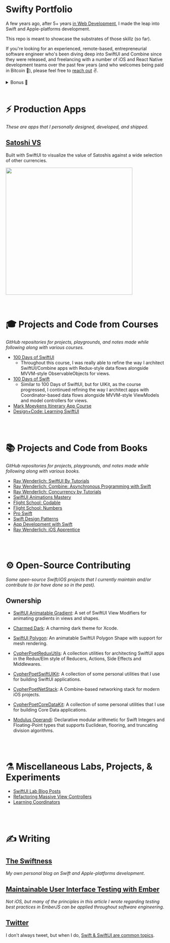 # Swifty Portfolio

A few years ago, after 5+ years [in Web Development](https://github.com/BrianSipple), I made the leap into Swift and Apple-platforms development.

This repo is meant to showcase the substrates of those skillz (so far).

If you're looking for an experienced, remote-based, entrepreneurial software engineer who's been diving deep into SwiftUI and Combine since they were released, and freelancing with a number of iOS and React Native development teams over the past few years (and who welcomes being paid in Bitcoin 🙂), please feel free to [reach out](mailto:CypherPoet@gmail.com) ✌️.


<details>
<summary>Bonus 🎁</summary>
</br>

As someone who also [does graphic art and UI\/UX design](https://dribbble.com/cypherpoet), I can be integrated with any of those needs as well.

- [Dribbble](https://dribbble.com/cypherpoet)
- [Behance](https://www.behance.net/cypherpoet)
- [Instagram](https://www.instagram.com/cypherpoet/)
</details>

</br>



# ⚡️ Production Apps

_These are apps that I personally designed, developed, and shipped_.

## [Satoshi VS](https://cypherpoet.github.io/SatoshiVS-iOS/)

Built with SwiftUI to visualize the value of Satoshis against a wide selection of other currencies.

<div>
  <img src="./assets/recordings/satoshi-vs-preview.gif" width="400px">
</div>



</br>
</br>



# 🎓 Projects and Code from Courses

_GitHub repositories for projects, playgrounds, and notes made while following along with various courses._

- [100 Days of SwiftUI](https://github.com/CypherPoet/100-days-of-swiftui)
  - Throughout this course, I was really able to refine the way I architect SwiftUI/Combine apps with Redux-style data flows alongside MVVM-style ObservableObjects for views.
- [100 Days of Swift](https://github.com/CypherPoet/100-days-of-swift)
  - Similar to 100 Days of SwiftUI, but for UIKit, as the course progressed, I continued refining the way I architect apps with Coordinator-based data flows alongside MVVM-style ViewModels and model controllers for views.
- [Mark Moeykens Itinerary App Course](https://github.com/CypherPoet/course--itinerary-app)
- [Design+Code: Learning SwiftUI](https://github.com/CypherPoet/course--design-code-learn-swiftui)



</br>
</br>


# 📚 Projects and Code from Books

_GitHub repositories for projects, playgrounds, and notes made while following along with various books._


- [Ray Wenderlich: SwiftUI By Tutorials](https://github.com/CypherPoet/book--swiftui-by-tutorials)
- [Ray Wenderlich: Combine: Asynchronous Programming with Swift](https://github.com/CypherPoet/book--combine-asynchronous-programming-with-swift)
- [Ray Wenderlich: Concurrency by Tutorials](https://github.com/CypherPoet/book--concurrency-by-tutorials)
- [SwiftUI Animations Mastery](https://github.com/CypherPoet/book--swiftui-animations-mastery)
- [Flight School: Codable](https://github.com/CypherPoet/book--flight-school-codable)
- [Flight School: Numbers](https://github.com/CypherPoet/book--flight-school-numbers)
- [Pro Swift](https://github.com/CypherPoet/book--pro-swift)
- [Swift Design Patterns](https://www.hackingwithswift.com/store/swift-design-patterns)
- [App Development with Swift](https://github.com/CypherPoet/book--app-development-with-swift)
- [Ray Wenderlich: iOS Apprentice](https://github.com/CypherPoet/book--iOS-apprentice)



</br>
</br>


# ⚙️ Open-Source Contributing

_Some open-source Swift/iOS projects that I currently maintain and/or contribute to (or have done so in the past)._


## Ownership

- [SwiftUI Animatable Gradient](https://github.com/CypherPoet/AnimatableGradient): A set of SwiftUI View Modifiers for animating gradients in views and shapes.

- [Charmed Dark](https://github.com/CypherPoet/charmed-dark-xcode-theme): A charming dark theme for Xcode.

- [SwiftUI Polygon](https://github.com/CypherPoet/SwiftUIPolygon): An animatable SwiftUI Polygon Shape with support for mesh rendering.


- [CypherPoetReduxUtils](https://github.com/CypherPoet/CypherPoetReduxUtils): A collection utilities for architecting SwiftUI apps in the Redux/Elm style of Reducers, Actions, Side Effects and Middlewares.

- [CypherPoetSwiftUIKit](https://github.com/CypherPoet/CypherPoetSwiftUIKit): A collection of some personal utilities that I use for building SwiftUI applications.

- [CypherPoetNetStack](https://github.com/CypherPoet/CypherPoetNetStack): A Combine-based networking stack for modern iOS projects.

- [CypherPoetCoreDataKit](https://github.com/CypherPoet/CypherPoetCoreDataKit): A collection of some personal utilities that I use for building Core Data applications.

- [Modulus Operandi](https://github.com/CypherPoet/ModulusOperandi): Declarative modular arithmetic for Swift Integers and Floating-Point types that supports Euclidean, flooring, and truncating division algorithms.


</br>
</br>


# ⚗️ Miscellaneous Labs, Projects, & Experiments

- [SwiftUI Lab Blog Posts](https://github.com/CypherPoet/blog--swiftui-lab)
- [Refactoring Massive View Controllers](https://github.com/CypherPoet/refactoring-massive-view-controllers)
- [Learning Coordinators](https://github.com/CypherPoet/LearningCoordinators)

</br>
</br>



# ✍️ Writing

## [The Swiftness](https://theswiftness.com)

_My own personal blog on Swift and Apple-platforms development_.


## [Maintainable User Interface Testing with Ember](https://emberway.io/maintainable-user-interface-testing-with-ember-40f1b58040b6)

_Not iOS, but many of the principles in this article I wrote regarding testing best practices in EmberJS can be applied throughout software engineering_.


## [Twitter](https://twitter.com/cypher_poet)

I don't always tweet, but when I do, [Swift & SwiftUI are common topics](https://twitter.com/search?q=(SwiftUI%20OR%20Swift)%20(%23SwiftUI%20OR%20%23Swift%20OR%20%23Combine%20OR%20%23iOS%20OR%20%23SwiftDev%20OR%20%23iOSDev)%20(from%3ACypher_Poet)&src=typed_query&f=live).


